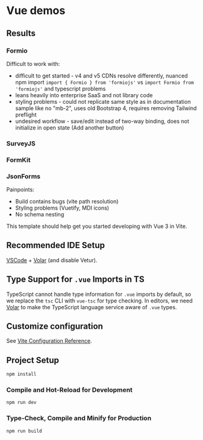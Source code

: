# Vue demos

## Results

### Formio
Difficult to work with:
* difficult to get started - v4 and v5 CDNs resolve differently, nuanced npm import `import { Formio } from 'formiojs'` vs `import Formio from 'formiojs'` and typescript problems
* leans heavily into enterprise SaaS and not library code
* styling problems - could not replicate same style as in documentation sample like no "mb-2", uses old Bootstrap 4, requires removing Tailwind preflight
* undesired workflow - save/edit instead of two-way binding, does not initialize in open state (Add another button)


### SurveyJS

### FormKit

### JsonForms
Painpoints:

* Build contains bugs (vite path resolution)
* Styling problems (Vuetify, MDI icons)
* No schema nesting 


This template should help get you started developing with Vue 3 in Vite.

## Recommended IDE Setup

[VSCode](https://code.visualstudio.com/) + [Volar](https://marketplace.visualstudio.com/items?itemName=Vue.volar) (and disable Vetur).

## Type Support for `.vue` Imports in TS

TypeScript cannot handle type information for `.vue` imports by default, so we replace the `tsc` CLI with `vue-tsc` for type checking. In editors, we need [Volar](https://marketplace.visualstudio.com/items?itemName=Vue.volar) to make the TypeScript language service aware of `.vue` types.

## Customize configuration

See [Vite Configuration Reference](https://vite.dev/config/).

## Project Setup

```sh
npm install
```

### Compile and Hot-Reload for Development

```sh
npm run dev
```

### Type-Check, Compile and Minify for Production

```sh
npm run build
```
